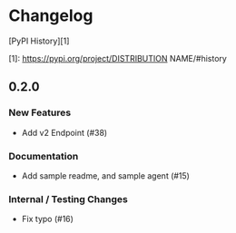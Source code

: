 # Changelog

[PyPI History][1]

[1]: https://pypi.org/project/DISTRIBUTION NAME/#history

## 0.2.0

### New Features
- Add v2 Endpoint (#38)

### Documentation
- Add sample readme, and sample agent (#15)

### Internal / Testing Changes
- Fix typo (#16)

